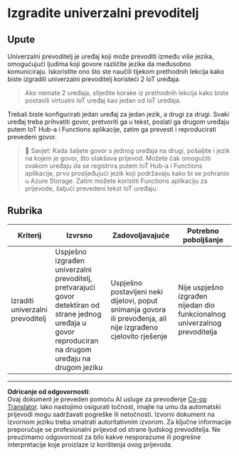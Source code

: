 <!--
CO_OP_TRANSLATOR_METADATA:
{
  "original_hash": "701f4a4466f9309b6e1d863077df0c06",
  "translation_date": "2025-08-28T13:10:23+00:00",
  "source_file": "6-consumer/lessons/4-multiple-language-support/assignment.md",
  "language_code": "hr"
}
-->
# Izgradite univerzalni prevoditelj

## Upute

Univerzalni prevoditelj je uređaj koji može prevoditi između više jezika, omogućujući ljudima koji govore različite jezike da međusobno komuniciraju. Iskoristite ono što ste naučili tijekom prethodnih lekcija kako biste izgradili univerzalni prevoditelj koristeći 2 IoT uređaja.

> Ako nemate 2 uređaja, slijedite korake iz prethodnih lekcija kako biste postavili virtualni IoT uređaj kao jedan od IoT uređaja.

Trebali biste konfigurirati jedan uređaj za jedan jezik, a drugi za drugi. Svaki uređaj treba prihvatiti govor, pretvoriti ga u tekst, poslati ga drugom uređaju putem IoT Hub-a i Functions aplikacije, zatim ga prevesti i reproducirati prevedeni govor.

> 💁 Savjet: Kada šaljete govor s jednog uređaja na drugi, pošaljite i jezik na kojem je govor, što olakšava prijevod. Možete čak omogućiti svakom uređaju da se registrira putem IoT Hub-a i Functions aplikacije, prvo prosljeđujući jezik koji podržavaju kako bi se pohranio u Azure Storage. Zatim možete koristiti Functions aplikaciju za prijevode, šaljući prevedeni tekst IoT uređaju.

## Rubrika

| Kriterij | Izvrsno | Zadovoljavajuće | Potrebno poboljšanje |
| -------- | --------- | --------------- | -------------------- |
| Izraditi univerzalni prevoditelj | Uspješno izgrađen univerzalni prevoditelj, pretvarajući govor detektiran od strane jednog uređaja u govor reproduciran na drugom uređaju na drugom jeziku | Uspješno postavljeni neki dijelovi, poput snimanja govora ili prevođenja, ali nije izgrađeno cjelovito rješenje | Nije uspješno izgrađen nijedan dio funkcionalnog univerzalnog prevoditelja |

---

**Odricanje od odgovornosti**:  
Ovaj dokument je preveden pomoću AI usluge za prevođenje [Co-op Translator](https://github.com/Azure/co-op-translator). Iako nastojimo osigurati točnost, imajte na umu da automatski prijevodi mogu sadržavati pogreške ili netočnosti. Izvorni dokument na izvornom jeziku treba smatrati autoritativnim izvorom. Za ključne informacije preporučuje se profesionalni prijevod od strane ljudskog prevoditelja. Ne preuzimamo odgovornost za bilo kakve nesporazume ili pogrešne interpretacije koje proizlaze iz korištenja ovog prijevoda.